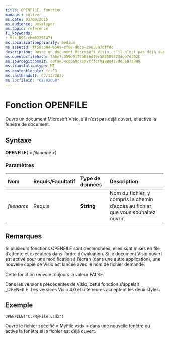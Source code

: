 ```yaml
---
title: OPENFILE, fonction
manager: soliver
ms.date: 03/09/2015
ms.audience: Developer
ms.topic: reference
f1_keywords:
- Vis_DSS.chm82251471
ms.localizationpriority: medium
ms.assetid: ff59ab04-a589-cf9e-db3b-20658a7dffdc
description: Ouvre un document Microsoft Visio, s’il n’est pas déjà ouvert, et active la fenêtre de document.
ms.openlocfilehash: 765e7c359d9179b6f6d19c5825097234ee7d462b
ms.sourcegitcommit: c0fae34cd3a9c75a7cffcf9ae8e417ddde07a989
ms.translationtype: MT
ms.contentlocale: fr-FR
ms.lasthandoff: 02/12/2022
ms.locfileid: "62782058"
---
```

# <a name="openfile-function"></a>Fonction OPENFILE

Ouvre un document Microsoft Visio, s’il n’est pas déjà ouvert, et active la fenêtre de document.
  
## <a name="syntax"></a>Syntaxe

 **OPENFILE**( _« filename »_)
  
### <a name="parameters"></a>Paramètres

|**Nom**|**Requis/Facultatif**|**Type de données**|**Description**|
|:-----|:-----|:-----|:-----|
| _filename_ <br/> |Requis  <br/> |**String** <br/> |Nom du fichier, y compris le chemin d’accès au fichier, que vous souhaitez ouvrir. |
   
## <a name="remarks"></a>Remarques

Si plusieurs fonctions OPENFILE sont déclenchées, elles sont mises en file d’attente et exécutées dans l’ordre d’évaluation. Si le document Visio ouvert est activé pour une modification à l’écran (dans une autre application), une nouvelle copie de Visio est lancée avec le nom de fichier demandé. 
  
Cette fonction renvoie toujours la valeur FALSE. 
  
Dans les versions précédentes de Visio, cette fonction s’appelait _OPENFILE. Les versions Visio 4.0 et ultérieures acceptent les deux styles. 
  
## <a name="example"></a>Exemple

 `OPENFILE("C:/MyFile.vsdx")`
  
Ouvre le fichier spécifié « MyFile.vsdx » dans une nouvelle fenêtre ou active la fenêtre si le fichier est déjà ouvert. 
  


